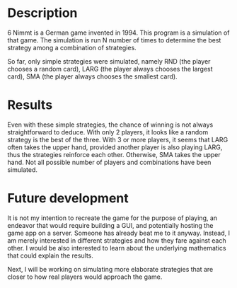 # Description

6 Nimmt is a German game invented in 1994. This program is a simulation of that game. The simulation is run N number of times to determine the best strategy among a combination of strategies.

So far, only simple strategies were simulated, namely RND (the player chooses a random card), LARG (the player always chooses the largest card), SMA (the player always chooses the smallest card).


# Results
Even with these simple strategies, the chance of winning is not always straightforward to deduce. With only 2 players, it looks like a random strategy is the best of the three. With 3 or more players, it seems that LARG often takes the upper hand, provided another player is also playing LARG, thus the strategies reinforce each other. Otherwise, SMA takes the upper hand. Not all possible number of players and combinations have been simulated.

# Future development
It is not my intention to recreate the game for the purpose of playing, an endeavor that would require building a GUI, and potentially hosting the game app on a server. Someone has already beat me to it anyway. Instead, I am merely interested in different strategies and how they fare against each other. I would be also interested to learn about the underlying mathematics that could explain the results.

Next, I will be working on simulating more elaborate strategies that are closer to how real players would approach the game.
